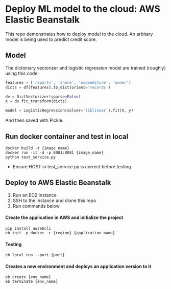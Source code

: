 # Deploy ML model to the cloud: AWS Elastic Beanstalk
This repo demonstrates how to deploy model to the cloud. An arbitary model is being used to predict credit score.
## Model
The dictionary vectorizer and logistic regression model are trained (roughly) using this code:

```python
features = ['reports', 'share', 'expenditure', 'owner']
dicts = df[features].to_dict(orient='records')

dv = DictVectorizer(sparse=False)
X = dv.fit_transform(dicts)

model = LogisticRegression(solver='liblinear').fit(X, y)
```

And then saved with Pickle.

## Run docker container and test in local
```
docker build -t {image_name} .
docker run -it -d -p 8081:8081 {image_name}
python test_service.py
```
- Ensure HOST in test_service.py is correct before testing

## Deploy to AWS Elastic Beanstalk
1. Run an EC2 instance
2. SSH to the instance and clone this repo
3. Run commands below
#### Create the application in AWS and initialize the project
```
pip install awsebcli
eb init -p docker -r {region} {application_name}
```

#### Testing
```
eb local run --port {port}
```

#### Creates a new environment and deploys an application version to it
```
eb create {env_name}
eb terminate {env_name}
```